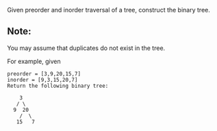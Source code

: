 Given preorder and inorder traversal of a tree, construct the binary tree.

## Note:
You may assume that duplicates do not exist in the tree.

For example, given

	preorder = [3,9,20,15,7]
	inorder = [9,3,15,20,7]
	Return the following binary tree:

	    3
	   / \
	  9  20
	    /  \
	   15   7

